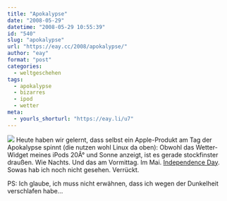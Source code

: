 ```yaml
---
title: "Apokalypse"
date: "2008-05-29"
datetime: "2008-05-29 10:55:39"
id: "540"
slug: "apokalypse"
url: "https://eay.cc/2008/apokalypse/"
author: "eay"
format: "post"
categories:
  - weltgeschehen
tags:
  - apokalypse
  - bizarres
  - ipod
  - wetter
meta:
  - yourls_shorturl: "https://eay.li/u7"
---
```


![](/uploads/2008/apokalypse.jpg) Heute haben wir gelernt, dass selbst ein Apple-Produkt am Tag der Apokalypse spinnt (die nutzen wohl Linux da oben): Obwohl das Wetter-Widget meines iPods 20Â° und Sonne anzeigt, ist es gerade stockfinster draußen. Wie Nachts. Und das am Vormittag. Im Mai. [Independence Day](http://twitter.com/jab_cgn/statuses/822349401). Sowas hab ich noch nicht gesehen. Verrückt.

PS: Ich glaube, ich muss nicht erwähnen, dass ich wegen der Dunkelheit verschlafen habe...
